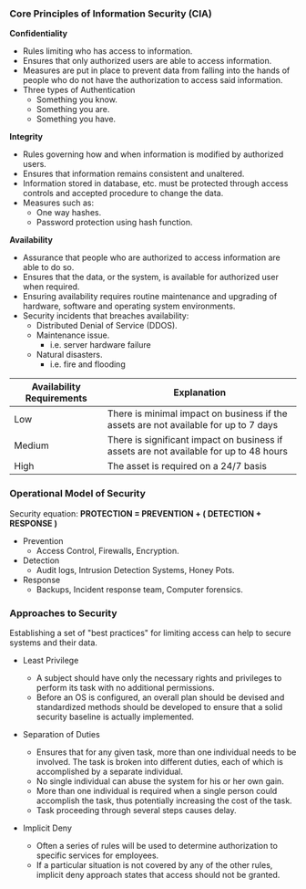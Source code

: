 ### Core Principles of Information Security (CIA)

**Confidentiality**
- Rules limiting who has access to information.
- Ensures that only authorized users are able to access information.
- Measures are put in place to prevent data from falling into the hands of people who do not have the authorization to access said information. 
- Three types of Authentication
	- Something you know.
	- Something you are.
	- Something you have.

**Integrity**
- Rules governing how and when information is modified by authorized users. 
- Ensures that information remains consistent and unaltered.
- Information stored in database, etc. must be protected through access controls and accepted procedure to change the data.
- Measures such as:
	- One way hashes.
	- Password protection using hash function.

**Availability**
- Assurance that people who are authorized to access information are able to do so.
- Ensures that the data, or the system, is available for authorized user when required.
- Ensuring availability requires routine maintenance and upgrading of hardware, software and operating system environments.
- Security incidents that breaches availability:
	- Distributed Denial of Service (DDOS).
	- Maintenance issue. 
		- i.e. server hardware failure
	- Natural disasters. 
		- i.e. fire and flooding

| Availability Requirements | Explanation |
|--------------------------|--------------|
|Low | There is minimal impact on business if the assets are not available for up to 7 days|
|Medium | There is significant impact on business if assets are not available for up to 48 hours|
|High | The asset is required on a 24/7 basis|

### Operational Model of Security

Security equation:
**PROTECTION = PREVENTION + ( DETECTION + RESPONSE )**

- Prevention
	- Access Control, Firewalls, Encryption.
- Detection
	- Audit logs, Intrusion Detection Systems, Honey Pots.
- Response
	- Backups, Incident response team, Computer forensics.

### Approaches to Security
Establishing a set of "best practices" for limiting access can help to secure systems and their data.

- Least Privilege
	- A subject should have only the necessary rights and privileges to perform its task with no additional permissions. 
	- Before an OS is configured, an overall plan should be devised and standardized methods should be developed to ensure that a solid security baseline is actually implemented.

- Separation of Duties
	- Ensures that for any given task, more than one individual needs to be involved. The task is broken into different duties, each of which is accomplished by a separate individual.
	- No single individual can abuse the system for his or her own gain.
	- More than one individual is required when a single person could accomplish the task, thus potentially increasing the cost of the task. 
	- Task proceeding through several steps causes delay.

- Implicit Deny
	- Often a series of rules will be used to determine authorization to specific services for employees. 
	- If a particular situation is not covered by any of the other rules, implicit deny approach states that access should not be granted.


